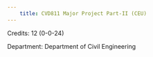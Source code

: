 ```yaml
---
    title: CVD811 Major Project Part-II (CEU)
---
```

Credits: 12 (0-0-24)

Department: Department of Civil Engineering

